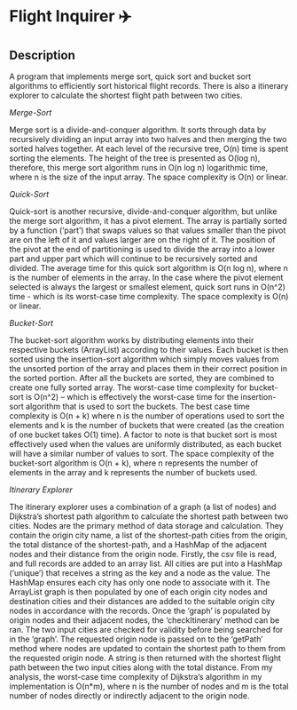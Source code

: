 # Flight Inquirer :airplane: 

## Description
A program that implements merge sort, quick sort and bucket sort algorithms to efficiently sort historical flight records. There is also a itinerary explorer to calculate the shortest flight path between two cities. 

*Merge-Sort*

Merge sort is a divide-and-conquer algorithm. It sorts through data by recursively dividing an input array into two halves and then merging the two sorted halves together. At each level of the recursive tree, O(n) time is spent sorting the elements. The height of the tree is presented as O(log n), therefore, this merge sort algorithm runs in O(n log n) logarithmic time, where n is the size of the input array. The space complexity is O(n) or linear. 

*Quick-Sort*

Quick-sort is another recursive, divide-and-conquer algorithm, but unlike the merge sort algorithm, it has a pivot element. The array is partially sorted by a function (‘part’) that swaps values so that values smaller than the pivot are on the left of it and values larger are on the right of it. The position of the pivot at the end of partitioning is used to divide the array into a lower part and upper part which will continue to be recursively sorted and divided. The average time for this quick sort algorithm is O(n log n), where n is the number of elements in the array. In the case where the pivot element selected is always the largest or smallest element, quick sort runs in O(n^2) time - which is its worst-case time complexity. The space complexity is O(n) or linear. 

*Bucket-Sort*

The bucket-sort algorithm works by distributing elements into their respective buckets (ArrayList) according to their values. Each bucket is then sorted using the insertion-sort algorithm which simply moves values from the unsorted portion of the array and places them in their correct position in the sorted portion. After all the buckets are sorted, they are combined to create one fully sorted array. The worst-case time complexity for bucket-sort is O(n^2) – which is effectively the worst-case time for the insertion-sort algorithm that is used to sort the buckets. The best case time complexity is O(n + k) where n is the number of operations used to sort the elements and k is the number of buckets that were created (as the creation of one bucket takes O(1) time). A factor to note is that bucket sort is most effectively used when the values are uniformly distributed, as each bucket will have a similar number of values to sort. The space complexity of the bucket-sort algorithm is O(n + k), where n represents the number of elements in the array and k represents the number of buckets used. 

*Itinerary Explorer* 

The itinerary explorer uses a combination of a graph (a list of nodes) and Dijkstra’s shortest path algorithm to calculate the shortest path between two cities. 
Nodes are the primary method of data storage and calculation. They contain the origin city name, a list of the shortest-path cities from the origin, the total distance of the shortest-path, and a HashMap of the adjacent nodes and their distance from the origin node. Firstly, the csv file is read, and full records are added to an array list. All cities are put into a HashMap (‘unique’) that receives a string as the key and a node as the value. The HashMap ensures each city has only one node to associate with it. The ArrayList graph is then populated by one of each origin city nodes and destination cities and their distances are added to the suitable origin city nodes in accordance with the records. Once the ‘graph’ is populated by origin nodes and their adjacent nodes, the ‘checkItinerary’ method can be ran. The two input cities are checked for validity before being searched for in the ‘graph’. The requested origin node is passed on to the ‘getPath’ method where nodes are updated to contain the shortest path to them from the requested origin node. A string is then returned with the shortest flight path between the two input cities along with the total distance. 
From my analysis, the worst-case time complexity of Dijkstra’s algorithm in my implementation is O(n*m), where n is the number of nodes and m is the total number of nodes directly or indirectly adjacent to the origin node. 


